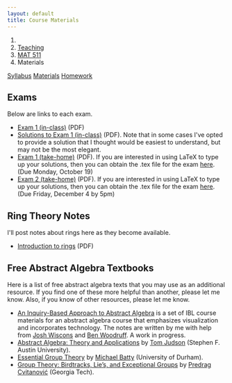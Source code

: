 ```yaml
---
layout: default
title: Course Materials
---
```


<ol class="breadcrumb">
  <li><a href="/"><i class="fa fa-home"></i></a></li>
  <li><a href="/teaching/">Teaching</a></li>
  <li><a href="/teaching/mat511f15">MAT 511</a></li>
  <li class="active">Materials</li>
</ol>

<div class="row">
<div class="col-xs-12">
<div class="btn-group btn-group-justified">
<a class="btn btn-default btn-success" href="{{site.baseurl}}/teaching/mat511f15/syllabus/">Syllabus</a>
<a class="btn btn-default btn-primary" href="{{site.baseurl}}/teaching/mat511f15/materials/">Materials</a>
<a class="btn btn-default btn-warning" href="{{site.baseurl}}/teaching/mat511f15/homework/">Homework</a>
</div>
</div>
</div>

## Exams ##
Below are links to each exam.

- [Exam 1 (in-class)]({{site.baseurl}}/teaching/mat511f15/511Exam1-Class.pdf) (PDF)
- [Solutions to Exam 1 (in-class)]({{site.baseurl}}/teaching/mat511f15/511Exam1-Class-Solns.pdf) (PDF).  Note that in some cases I've opted to provide a solution that I thought would be easiest to understand, but may not be the most elegant.
- [Exam 1 (take-home)]({{site.baseurl}}/teaching/mat511f15/511Exam1-Home.pdf) (PDF). If you are interested in using LaTeX to type up your solutions, then you can obtain the .tex file for the exam [here]({{site.baseurl}}/teaching/mat511f15/511Exam1-Home.tex). (Due Monday, October 19)
- [Exam 2 (take-home)]({{site.baseurl}}/teaching/mat511f15/511Exam2-Home.pdf) (PDF). If you are interested in using LaTeX to type up your solutions, then you can obtain the .tex file for the exam [here]({{site.baseurl}}/teaching/mat511f15/511Exam1-Home.tex). (Due Friday, December 4 by 5pm)

## Ring Theory Notes ##
I'll post notes about rings here as they become available.

- [Introduction to rings]({{site.baseurl}}/teaching/mat511f15/Rings1.pdf) (PDF)

## Free Abstract Algebra Textbooks ##
Here is a list of free abstract algebra texts that you may use as an additional resource.  If you find one of these more helpful than another, please let me know.  Also, if you know of other resources, please let me know.

* [An Inquiry-Based Approach to Abstract Algebra](http://dcernst.github.io/IBL-AbstractAlgebra/) is a set of IBL course materials for an abstract algebra course that emphasizes visualization and incorporates technology. The notes are written by me with help from [Josh Wiscons](http://people.hamilton.edu/jwiscons/index.html) and [Ben Woodruff](http://emp.byui.edu/woodruffb/). A work in progress.
* [Abstract Algebra: Theory and Applications](http://abstract.ups.edu/index.html) by [Tom Judson](http://faculty.sfasu.edu/judsontw/) (Stephen F. Austin University).
* [Essential Group Theory](http://bookboon.com/en/textbooks/mathematics/essential-group-theory) by [Michael Batty](http://www.mendeley.com/profiles/michael-batty/) (University of Durham).
* [Group Theory: Birdtracks, Lie’s, and Exceptional Groups](http://www.cns.gatech.edu/GroupTheory/index.html) by [Predrag Cvitanović](https://www.physics.gatech.edu/user/predrag-cvitanovic) (Georgia Tech).
